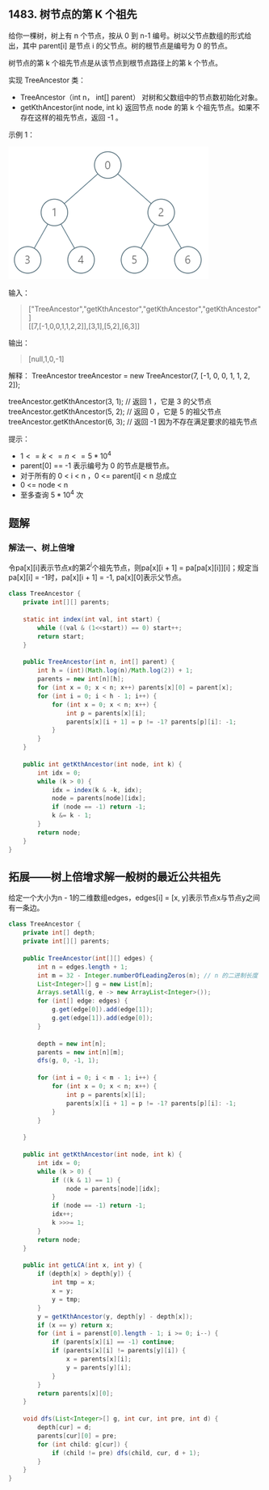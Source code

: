 ## 1483. 树节点的第 K 个祖先

给你一棵树，树上有 n 个节点，按从 0 到 n-1 编号。树以父节点数组的形式给出，其中 parent[i] 是节点 i 的父节点。树的根节点是编号为 0 的节点。  

树节点的第 k 个祖先节点是从该节点到根节点路径上的第 k 个节点。  

实现 TreeAncestor 类：  

- TreeAncestor（int n， int[] parent） 对树和父数组中的节点数初始化对象。  
- getKthAncestor(int node, int k) 返回节点 node 的第 k 个祖先节点。如果不存在这样的祖先节点，返回 -1 。  


示例 1：

![二叉树](./figs/1528_ex1.png)


输入：
>["TreeAncestor","getKthAncestor","getKthAncestor","getKthAncestor"]  
>\[[7,[-1,0,0,1,1,2,2]],[3,1],[5,2],[6,3]]  

输出：  
>[null,1,0,-1]  

解释：
TreeAncestor treeAncestor = new TreeAncestor(7, [-1, 0, 0, 1, 1, 2, 2]);  

treeAncestor.getKthAncestor(3, 1);  // 返回 1 ，它是 3 的父节点  
treeAncestor.getKthAncestor(5, 2);  // 返回 0 ，它是 5 的祖父节点  
treeAncestor.getKthAncestor(6, 3);  // 返回 -1 因为不存在满足要求的祖先节点  
 

提示：

- $1 <= k <= n <= 5 * 10^4$
- parent[0] == -1 表示编号为 0 的节点是根节点。
- 对于所有的 0 < i < n ，0 <= parent[i] < n 总成立
- 0 <= node < n
- 至多查询 $5 * 10^4$ 次

## 题解

### 解法一、树上倍增

令pa[x][i]表示节点x的第$2^i$个祖先节点，则pa[x][i + 1] = pa[pa[x][i]][i]；规定当pa[x][i] = -1时，pa[x][i + 1] = -1, pa[x][0]表示父节点。

```java
class TreeAncestor {
    private int[][] parents;

    static int index(int val, int start) {
        while ((val & (1<<start)) == 0) start++;
        return start;
    }

    public TreeAncestor(int n, int[] parent) {
        int h = (int)(Math.log(n)/Math.log(2)) + 1;
        parents = new int[n][h];
        for (int x = 0; x < n; x++) parents[x][0] = parent[x];
        for (int i = 0; i < h - 1; i++) {
            for (int x = 0; x < n; x++) {
                int p = parents[x][i];
                parents[x][i + 1] = p != -1? parents[p][i]: -1;
            }
        }
    }
    
    public int getKthAncestor(int node, int k) {
        int idx = 0;
        while (k > 0) {
            idx = index(k & -k, idx);
            node = parents[node][idx];
            if (node == -1) return -1;
            k &= k - 1;
        }
        return node;
    }
}
```

## 拓展——树上倍增求解一般树的最近公共祖先

给定一个大小为n - 1的二维数组edges，edges[i] = [x, y]表示节点x与节点y之间有一条边。

```java
class TreeAncestor {
    private int[] depth;
    private int[][] parents;

    public TreeAncestor(int[][] edges) {
        int n = edges.length + 1;
        int m = 32 - Integer.numberOfLeadingZeros(n); // n 的二进制长度
        List<Integer>[] g = new List[n];
        Arrays.setAll(g, e -> new ArrayList<Integer>());
        for (int[] edge: edges) {
            g.get(edge[0]).add(edge[1]);
            g.get(edge[1]).add(edge[0]);
        }

        depth = new int[n];
        parents = new int[n][m];
        dfs(g, 0, -1, 1);

        for (int i = 0; i < m - 1; i++) {
            for (int x = 0; x < n; x++) {
                int p = parents[x][i];
                parents[x][i + 1] = p != -1? parents[p][i]: -1;
            }
        }

    }
    
    public int getKthAncestor(int node, int k) {
        int idx = 0;
        while (k > 0) {
            if ((k & 1) == 1) {
                node = parents[node][idx];
            }
            if (node == -1) return -1;
            idx++;
            k >>>= 1;
        }
        return node;
    }

    public int getLCA(int x, int y) {
        if (depth[x] > depth[y]) {
            int tmp = x;
            x = y;
            y = tmp;
        }
        y = getKthAncestor(y, depth[y] - depth[x]);
        if (x == y) return x;
        for (int i = parenst[0].length - 1; i >= 0; i--) {
            if (parents[x][i] == -1) continue;
            if (parents[x][i] != parents[y][i]) {
                x = parents[x][i];
                y = parents[y][i];
            }
        }
        return parents[x][0];
    }

    void dfs(List<Integer>[] g, int cur, int pre, int d) {
        depth[cur] = d;
        parents[cur][0] = pre;
        for (int child: g[cur]) {
            if (child != pre) dfs(child, cur, d + 1);
        }
    }
}
```
